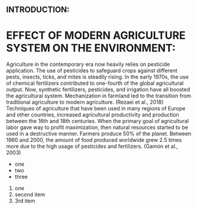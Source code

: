 
## INTRODUCTION:

# EFFECT OF MODERN AGRICULTURE SYSTEM ON THE ENVIRONMENT:

Agriculture in the contemporary era now heavily relies on pesticide application. The use of pesticides to safeguard crops against different pests, insects, ticks, and mites is steadily rising. In the early 1970s, the use of chemical fertilizers contributed to one-fourth of the global agricultural output. Now, synthetic fertilizers, pesticides, and irrigation have all boosted the agricultural system. Mechanization in farmland led to the transition from traditional agriculture to modern agriculture. (Rezaei et al., 2018)
Techniques of agriculture that have been used in many regions of Europe and other countries, increased agricultural productivity and production between the 16th and 18th centuries. When the primary goal of agricultural labor gave way to profit maximization, then natural resources started to be used in a destructive manner. Farmers produce 50% of the planet. Between 1960 and 2000, the amount of food produced worldwide grew 2.5 times more due to the high usage of pesticides and fertilizers. (Gamón et al., 2003)

- one
- two
- three

1. one
2. second item
3. 3rd item
